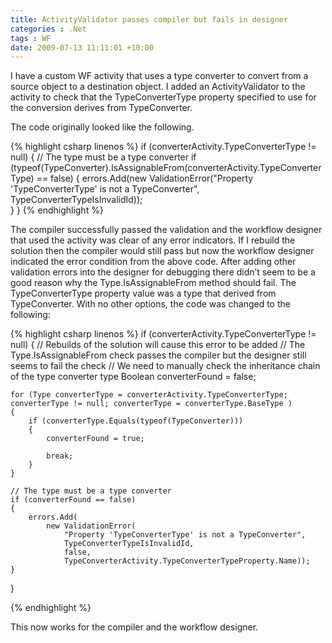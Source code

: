 ```yaml
---
title: ActivityValidator passes compiler but fails in designer
categories : .Net
tags : WF
date: 2009-07-13 11:11:01 +10:00
---
```


I have a custom WF activity that uses a type converter to convert from a source object to a destination object. I added an ActivityValidator to the activity to check that the TypeConverterType property specified to use for the conversion derives from TypeConverter. 

The code originally looked like the following.

{% highlight csharp linenos %}
if (converterActivity.TypeConverterType != null) 
{ 
    // The type must be a type converter 
    if (typeof(TypeConverter).IsAssignableFrom(converterActivity.TypeConverterType) == false) 
    { 
        errors.Add(new ValidationError("Property 'TypeConverterType' is not a TypeConverter", TypeConverterTypeIsInvalidId));   
    } 
}
{% endhighlight %}

The compiler successfully passed the validation and the workflow designer that used the activity was clear of any error indicators. If I rebuild the solution then the compiler would still pass but now the workflow designer indicated the error condition from the above code. After adding other validation errors into the designer for debugging there didn’t seem to be a good reason why the Type.IsAssignableFrom method should fail. The TypeConverterType property value was a type that derived from TypeConverter. With no other options, the code was changed to the following:

{% highlight csharp linenos %}
if (converterActivity.TypeConverterType != null) 
{ 
    // Rebuilds of the solution will cause this error to be added 
    // The Type.IsAssignableFrom check passes the compiler but the designer still seems to fail the check 
    // We need to manually check the inheritance chain of the type converter type 
    Boolean converterFound = false; 
    
    for (Type converterType = converterActivity.TypeConverterType; converterType != null; converterType = converterType.BaseType ) 
    { 
        if (converterType.Equals(typeof(TypeConverter))) 
        { 
            converterFound = true; 
    
            break; 
        } 
    } 
    
    // The type must be a type converter 
    if (converterFound == false) 
    { 
        errors.Add( 
            new ValidationError( 
                "Property 'TypeConverterType' is not a TypeConverter", 
                TypeConverterTypeIsInvalidId, 
                false, 
                TypeConverterActivity.TypeConverterTypeProperty.Name)); 
    } 
}
    
{% endhighlight %}

This now works for the compiler and the workflow designer.


